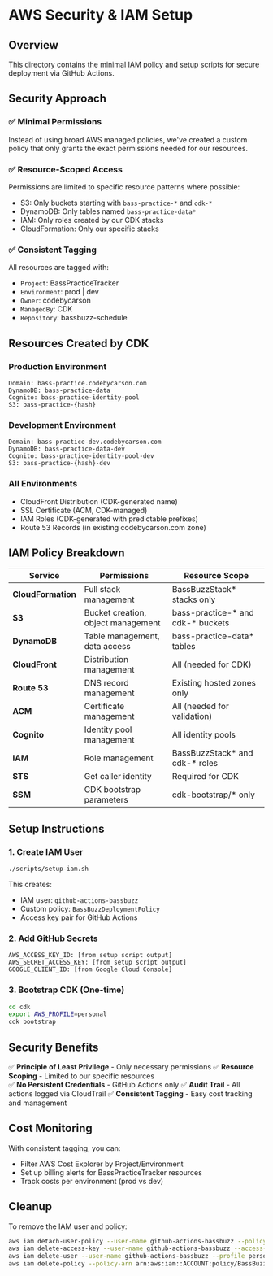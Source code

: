 # AWS Security & IAM Setup

## Overview

This directory contains the minimal IAM policy and setup scripts for secure deployment via GitHub Actions.

## Security Approach

### ✅ **Minimal Permissions**
Instead of using broad AWS managed policies, we've created a custom policy that only grants the exact permissions needed for our resources.

### ✅ **Resource-Scoped Access**
Permissions are limited to specific resource patterns where possible:
- S3: Only buckets starting with `bass-practice-*` and `cdk-*`
- DynamoDB: Only tables named `bass-practice-data*`
- IAM: Only roles created by our CDK stacks
- CloudFormation: Only our specific stacks

### ✅ **Consistent Tagging**
All resources are tagged with:
- `Project`: BassPracticeTracker
- `Environment`: prod | dev
- `Owner`: codebycarson
- `ManagedBy`: CDK
- `Repository`: bassbuzz-schedule

## Resources Created by CDK

### **Production Environment**
```
Domain: bass-practice.codebycarson.com
DynamoDB: bass-practice-data
Cognito: bass-practice-identity-pool
S3: bass-practice-{hash}
```

### **Development Environment**
```
Domain: bass-practice-dev.codebycarson.com
DynamoDB: bass-practice-data-dev
Cognito: bass-practice-identity-pool-dev
S3: bass-practice-{hash}-dev
```

### **All Environments**
- CloudFront Distribution (CDK-generated name)
- SSL Certificate (ACM, CDK-managed)
- IAM Roles (CDK-generated with predictable prefixes)
- Route 53 Records (in existing codebycarson.com zone)

## IAM Policy Breakdown

| Service | Permissions | Resource Scope |
|---------|-------------|----------------|
| **CloudFormation** | Full stack management | BassBuzzStack* stacks only |
| **S3** | Bucket creation, object management | bass-practice-* and cdk-* buckets |
| **DynamoDB** | Table management, data access | bass-practice-data* tables |
| **CloudFront** | Distribution management | All (needed for CDK) |
| **Route 53** | DNS record management | Existing hosted zones only |
| **ACM** | Certificate management | All (needed for validation) |
| **Cognito** | Identity pool management | All identity pools |
| **IAM** | Role management | BassBuzzStack* and cdk-* roles |
| **STS** | Get caller identity | Required for CDK |
| **SSM** | CDK bootstrap parameters | cdk-bootstrap/* only |

## Setup Instructions

### 1. **Create IAM User**
```bash
./scripts/setup-iam.sh
```

This creates:
- IAM user: `github-actions-bassbuzz`
- Custom policy: `BassBuzzDeploymentPolicy`
- Access key pair for GitHub Actions

### 2. **Add GitHub Secrets**
```
AWS_ACCESS_KEY_ID: [from setup script output]
AWS_SECRET_ACCESS_KEY: [from setup script output]
GOOGLE_CLIENT_ID: [from Google Cloud Console]
```

### 3. **Bootstrap CDK (One-time)**
```bash
cd cdk
export AWS_PROFILE=personal
cdk bootstrap
```

## Security Benefits

✅ **Principle of Least Privilege** - Only necessary permissions
✅ **Resource Scoping** - Limited to our specific resources  
✅ **No Persistent Credentials** - GitHub Actions only
✅ **Audit Trail** - All actions logged via CloudTrail
✅ **Consistent Tagging** - Easy cost tracking and management

## Cost Monitoring

With consistent tagging, you can:
- Filter AWS Cost Explorer by Project/Environment
- Set up billing alerts for BassPracticeTracker resources
- Track costs per environment (prod vs dev)

## Cleanup

To remove the IAM user and policy:
```bash
aws iam detach-user-policy --user-name github-actions-bassbuzz --policy-arn arn:aws:iam::ACCOUNT:policy/BassBuzzDeploymentPolicy --profile personal
aws iam delete-access-key --user-name github-actions-bassbuzz --access-key-id [KEY_ID] --profile personal
aws iam delete-user --user-name github-actions-bassbuzz --profile personal
aws iam delete-policy --policy-arn arn:aws:iam::ACCOUNT:policy/BassBuzzDeploymentPolicy --profile personal
```